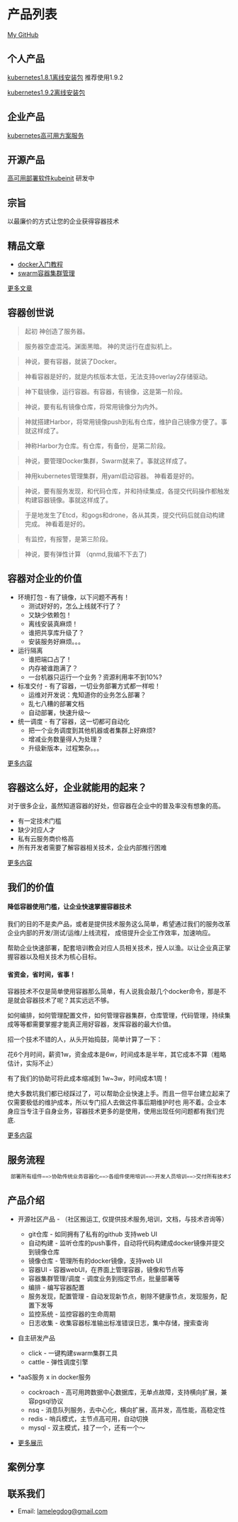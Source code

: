 # 产品列表
[My GitHub](https://github.com/fanux)
## 个人产品
[kubernetes1.8.1离线安装包](https://market.aliyun.com/products/56014009/cmxz022571.html?spm=5176.730005.productlist.dcmxz022571.r9c1J1#sku=yuncode1657100000) 推荐使用1.9.2

[kubernetes1.9.2离线安装包](https://market.aliyun.com/products/57742013/cmxz025618.html?spm=5176.730005.productlist.dcmxz025618.r9c1J1#sku=yuncode1961800000)
## 企业产品
[kubernetes高可用方案服务](https://market.aliyun.com/products/52746001/cmfw026185.html?spm=5176.730005.productlist.dcmfw026185.r9c1J1#sku=yuncode2018500000)
## 开源产品
[高可用部署软件kubeinit](https://github.com/fanux/kubeinit) 研发中

## 宗旨
以最廉价的方式让您的企业获得容器技术

## 精品文章
* [docker入门教程](docker-course.md)
* [swarm容器集群管理](swarm-cluster-manage.md)

[更多文章](article-list.md)

## 容器创世说
> 起初 神创造了服务器。
 
> 服务器空虚混沌。渊面黑暗。 神的灵运行在虚拟机上。

> 神说，要有容器，就装了Docker。

> 神看容器是好的，就是内核版本太低，无法支持overlay2存储驱动。
 
> 神下载镜像，运行容器。有容器，有镜像，这是第一阶段。
 
> 神说，要有私有镜像仓库，将常用镜像分为内外。
 
> 神就搭建Harbor，将常用镜像push到私有仓库，维护自己镜像方便了。事就这样成了。
 
> 神称Harbor为仓库。有仓库，有备份，是第二阶段。
 
> 神说，要管理Docker集群，Swarm就来了。事就这样成了。
 
> 神用kubernetes管理集群，用yaml启动容器。 神看着是好的。
 
> 神说，要有服务发现，和代码仓库，并和持续集成，各提交代码操作都触发构建容器镜像。事就这样成了。
 
> 于是地发生了Etcd，和gogs和drone，各从其类，提交代码后就自动构建完成。 神看着是好的。
 
> 有监控，有报警，是第三阶段。

> 神说，要有弹性计算 （qnmd,我编不下去了)

## 容器对企业的价值
* 环境打包 - 有了镜像，以下问题不再有！
    * 测试好好的，怎么上线就不行了？
    * 又缺少依赖包！
    * 离线安装真麻烦！
    * 谁把共享库升级了？
    * 安装服务好麻烦。。。
* 运行隔离
    * 谁把端口占了！
    * 内存被谁跑满了？
    * 一台机器只运行一个业务？资源利用率不到10%?
* 标准交付 - 有了容器，一切业务部署方式都一样啦！
    * 运维对开发说：鬼知道你的业务怎么部署？
    * 乱七八糟的部署文档
    * 自动部署，快速升级～
* 统一调度 - 有了容器，这一切都可自动化 
    * 把一个业务调度到其他机器或者集群上好麻烦?
    * 增减业务数量得人为处理？
    * 升级新版本，过程繁杂。。。

[更多内容](worth-of-container.md)

## 容器这么好，企业就能用的起来？
对于很多企业，虽然知道容器的好处，但容器在企业中的普及率没有想象的高。
* 有一定技术门槛
* 缺少对应人才
* 私有云服务商价格高
* 所有开发者需要了解容器相关技术，企业内部推行困难

[更多内容](trouble-of-using-containers.md)

## 我们的价值
#### 降低容器使用门槛，让企业快速掌握容器技术
我们的目的不是卖产品，或者是提供技术服务这么简单，希望通过我们的服务改革企业内部的开发/测试/运维/上线流程，
成倍提升企业工作效率，加速响应。

帮助企业快速部署，配套培训教会对应人员相关技术，授人以渔。以让企业真正掌握容器以及相关技术为核心目标。

#### 省资金，省时间，省事！
容器技术不仅是简单使用容器那么简单，有人说我会敲几个docker命令，那是不是就会容器技术了呢？其实远远不够。

如何编排，如何管理配置文件，如何管理容器集群，仓库管理，代码管理，持续集成等等都需要掌握才能真正用好容器，发挥容器的最大价值。

招一个技术不错的人，从头开始捣鼓，简单计算了一下：

花6个月时间，薪资1w，资金成本是6w，时间成本是半年，其它成本不算（粗略估计，实际不止）

有了我们的协助可将此成本缩减到 1w~3w，时间成本1周！

绝大多数坑我们都已经踩过了，可以帮助企业快速上手。而且一但平台建立起来了仅需要极低的维护成本，所以专门招人去做这件事后期维护时也
用不着。企业本身应当专注于自身业务，容器技术更多的是使用，使用出现任何问题都有我们兜底.

[更多内容](why-we-cheap.md)

## 服务流程
```go
 部署所有组件==>协助传统业务容器化==>各组件使用培训==>开发人员培训==>交付所有技术文档==>永久技术咨询与疑难杂症解决 
```

## 产品介绍
* 开源社区产品 - （社区搬运工, 仅提供技术服务,培训，文档，与技术咨询等）
    * git仓库 - 如同拥有了私有的github 支持web UI
    * 自动构建 - 监听仓库的push事件，自动将代码构建成docker镜像并提交到镜像仓库
    * 镜像仓库 - 管理所有的docker镜像，支持web UI
    * 容器UI - 容器webUI，在界面上管理容器，镜像和节点等
    * 容器集群管理/调度 - 调度业务到指定节点，批量部署等
    * 编排 - 编写容器配置
    * 服务发现，配置管理 - 自动发现新节点，剔除不健康节点，发现服务，配置下发等
    * 监控系统 - 监控容器的生命周期
    * 日志收集 - 收集容器标准输出标准错误日志，集中存储，搜索查询
* 自主研发产品
    * click - 一键构建swarm集群工具
    * cattle - 弹性调度引擎
* *aaS服务 x in docker服务
    * cockroach - 高可用跨数据中心数据库，无单点故障，支持横向扩展，兼容pgsql协议
    * nsq - 消息队列服务，去中心化，横向扩展，高并发，高性能，高稳定性
    * redis - 哨兵模式，主节点高可用，自动切换
    * mysql - 双主模式，挂了一个，还有一个～

* [更多展示](product-show.md)

## 案例分享

## 联系我们
* Email: lamelegdog@gmail.com
